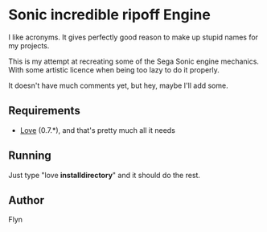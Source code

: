 # Sonic incredible ripoff Engine

I like acronyms. It gives perfectly good reason to make up stupid names for my projects.

This is my attempt at recreating some of the Sega Sonic engine mechanics. With some artistic licence when
being too lazy to do it properly.

It doesn't have much comments yet, but hey, maybe I'll add some.

## Requirements

* [Love](http://love2d.org/) (0.7.*), and that's pretty much all it needs

## Running

Just type "love __installdirectory__" and it should do the rest.

## Author
Flyn
